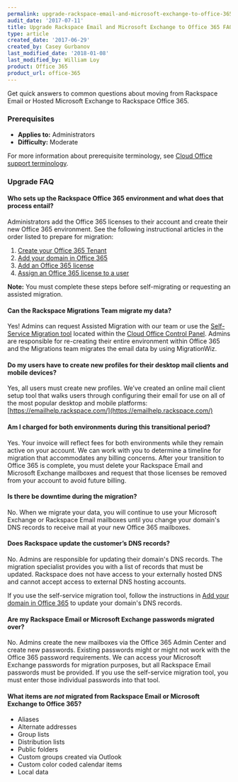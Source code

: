 ```yaml
---
permalink: upgrade-rackspace-email-and-microsoft-exchange-to-office-365-faq/
audit_date: '2017-07-11'
title: Upgrade Rackspace Email and Microsoft Exchange to Office 365 FAQ
type: article
created_date: '2017-06-29'
created_by: Casey Gurbanov
last_modified_date: '2018-01-08'
last_modified_by: William Loy
product: Office 365
product_url: office-365
---
```


Get quick answers to common questions about moving from Rackspace Email or Hosted Microsoft Exchange to Rackspace Office 365.

### Prerequisites

- **Applies to:** Administrators
- **Difficulty:** Moderate

For more information about prerequisite terminology, see [Cloud Office support terminology](/how-to/cloud-office-support-terminology/).

### Upgrade FAQ

#### Who sets up the Rackspace Office 365 environment and what does that process entail?

Administrators add the Office 365 licenses to their account and create their new Office 365 environment. See the following instructional articles in the order listed to prepare for migration:

 1.  [Create your Office 365 Tenant](/how-to/set-up-office-365#create-a-tenant-id)
 2.  [Add your domain in Office 365](/how-to/add-a-domain-in-office-365)
 3.  [Add an Office 365 license](/how-to/add-an-office-365-license)
 4.  [Assign an Office 365 license to a user](/how-to/add-an-office-365-license#assign-an-office-365-license-to-a-user)

**Note:** You must complete these steps before self-migrating or requesting an assisted migration.

#### Can the Rackspace Migrations Team migrate my data?

Yes! Admins can request Assisted Migration with our team or use the [Self-Service Migration tool](/how-to/migrate-your-email-by-using-the-self-service-migration-tool/) located within the [Cloud Office Control Panel](cp.rackspace.com). Admins are responsible for re-creating their entire environment within Office 365 and the Migrations team migrates the email data by using MigrationWiz.

#### Do my users have to create new profiles for their desktop mail clients and mobile devices?

Yes, all users must create new profiles. We’ve created an online mail client setup tool that walks users through configuring their email for use on all of the most popular desktop and mobile platforms: [https://emailhelp.rackspace.com/](https://emailhelp.rackspace.com/)

#### Am I charged for both environments during this transitional period?

Yes. Your invoice will reflect fees for both environments while they remain active on your account. We can work with you to determine a timeline for migration that accommodates any billing concerns. After your transition to Office 365 is complete, you must delete your Rackspace Email and Microsoft Exchange mailboxes and request that those licenses be removed from your account to avoid future billing.

#### Is there be downtime during the migration?

No. When we migrate your data, you will continue to use your Microsoft Exchange or Rackspace Email mailboxes until you change your domain's DNS records to receive mail at your new Office 365 mailboxes.

#### Does Rackspace update the customer’s DNS records?

No. Admins are responsible for updating their domain's DNS records. The migration specialist provides you with a list of records that must be updated. Rackspace does not have access to your externally hosted DNS and cannot accept access to external DNS hosting accounts.

If you use the self-service migration tool, follow the instructions in [Add your domain in Office 365](/how-to/add-a-domain-in-office-365) to update your domain's DNS records.

#### Are my Rackspace Email or Microsoft Exchange passwords migrated over?

No. Admins create the new mailboxes via the Office 365 Admin Center and create new passwords. Existing passwords might or might not work with the Office 365 password requirements. We can access your Microsoft Exchange passwords for migration purposes, but all Rackspace Email passwords must be provided. If you use the self-service migration tool, you must enter those individual passwords into that tool.

#### What items are *not* migrated from Rackspace Email or Microsoft Exchange to Office 365?

  - Aliases
  - Alternate addresses
  - Group lists
  - Distribution lists
  - Public folders
  - Custom groups created via Outlook
  - Custom color coded calendar items
  - Local data
